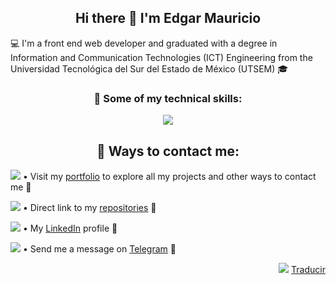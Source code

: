 <h2 align="center">Hi there 👋 I'm Edgar Mauricio</h2>
<p>💻 I'm a front end web developer and graduated with a degree in Information and Communication Technologies (ICT) Engineering from the Universidad Tecnológica del Sur del Estado de México (UTSEM) 🎓</p>

<h3 align="center">🧠 Some of my technical skills:</h3>
<p align="center">
  <a href="https://go-skill-icons.vercel.app/">
    <img src="https://go-skill-icons.vercel.app/api/icons?i=js,ts,java,html,css,sass,angular,rxjs,spring,jquery,nodejs,npm,bootstrap,tailwind,git,github,gitlab,firebase&theme=dark&perline=9" /> 
  </a>
</p>
<h2 align="center">💬 Ways to contact me:</h2>

<img src="https://api.iconify.design/fxemoji:meridianglobe.svg"> • Visit my [portfolio](https://mauriciobarrueta.github.io/portafolio/) to explore all my projects and other ways to contact me 🔗

<img src="https://api.iconify.design/ion:logo-github.svg?color=%23ffffff"> • Direct link to my [repositories](https://github.com/MauricioBarrueta?tab=repositories) 🔗

<img src="https://api.iconify.design/devicon:linkedin.svg"> • My [LinkedIn](https://www.linkedin.com/in/mauricio-barrueta/?locale=en_US) profile 🔗 

<img src="https://api.iconify.design/logos:telegram.svg"> • Send me a message on [Telegram](https://t.me/MauricioBarrueta) 🔗

<p align="right">  
  <img src="https://api.iconify.design/circle-flags:mx.svg"> <a href="https://github.com/MauricioBarrueta/MauricioBarrueta/blob/main/README.md">Traducir</a>
</p>
